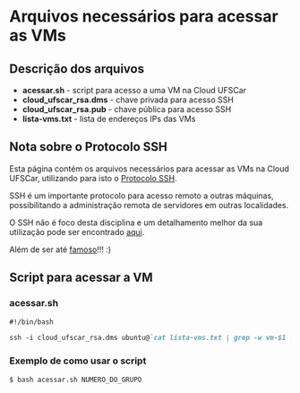 # Arquivos necessários para acessar as VMs

## Descrição dos arquivos

- **acessar.sh** - script para acesso a uma VM na Cloud UFSCar
- **cloud_ufscar_rsa.dms** - chave privada para acesso SSH
- **cloud_ufscar_rsa.pub** - chave pública para acesso SSH
- **lista-vms.txt** - lista de endereços IPs das VMs

## Nota sobre o Protocolo SSH

Esta página contém os arquivos necessários para acessar as VMs na Cloud UFSCar, utilizando para isto o [Protocolo SSH](https://tools.ietf.org/html/rfc4254).

SSH é um importante protocolo para acesso remoto a outras máquinas, possibilitando a administração remota de servidores em outras localidades.

O SSH não é foco desta disciplina e um detalhamento melhor da sua utilização pode ser encontrado [aqui](https://www.openssh.com).

Além de ser até [famoso](https://i.redd.it/qhs5v36qvnr11.jpg)!!! :)

## Script para acessar a VM

### acessar.sh
```markdown
#!/bin/bash

ssh -i cloud_ufscar_rsa.dms ubuntu@`cat lista-vms.txt | grep -w vm-$1 | cut -d " " -f 3`
```

### Exemplo de como usar o script
```markdown
$ bash acessar.sh NUMERO_DO_GRUPO
```
